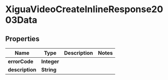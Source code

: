 # XiguaVideoCreateInlineResponse2003Data

## Properties
Name | Type | Description | Notes
------------ | ------------- | ------------- | -------------
**errorCode** | **Integer** |  | 
**description** | **String** |  | 
